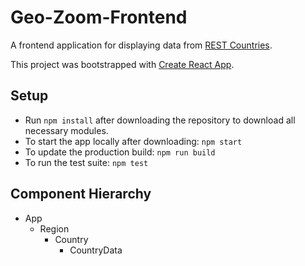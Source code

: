 # Geo-Zoom-Frontend

A frontend application for displaying data from [REST Countries](restcountries.eu).

This project was bootstrapped with [Create React App](https://github.com/facebook/create-react-app).

## Setup

* Run `npm install` after downloading the repository to download all necessary modules.
* To start the app locally after downloading: `npm start`
* To update the production build: `npm run build`
* To run the test suite: `npm test`

## Component Hierarchy

* App
  * Region
    * Country
      * CountryData
